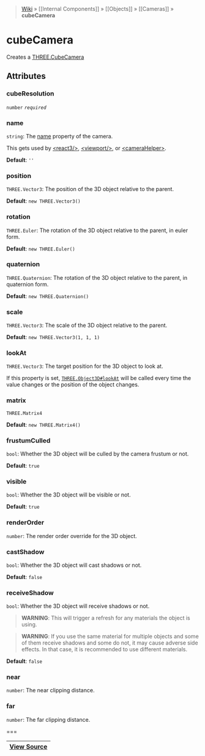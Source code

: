 > [Wiki](Home) » [[Internal Components]] » [[Objects]] » [[Cameras]] » **cubeCamera**

# cubeCamera

Creates a [THREE.CubeCamera](https://threejs.org/docs/#api/cameras/CubeCamera)

## Attributes

### cubeResolution
``` number ``` *``` required ```*

### name
``` string ```: The [name](https://threejs.org/docs/#api/core/Object3D.name) property of the camera.

This gets used by [&lt;react3/&gt;](react3), [&lt;viewport/&gt;](viewport), or [&lt;cameraHelper&gt;](cameraHelper).

**Default**: `''`

### position
``` THREE.Vector3 ```: The position of the 3D object relative to the parent.

**Default**: `new THREE.Vector3()`

### rotation
``` THREE.Euler ```: The rotation of the 3D object relative to the parent, in euler form.

**Default**: `new THREE.Euler()`

### quaternion
``` THREE.Quaternion ```: The rotation of the 3D object relative to the parent, in quaternion form.

**Default**: `new THREE.Quaternion()`

### scale
``` THREE.Vector3 ```: The scale of the 3D object relative to the parent.

**Default**: `new THREE.Vector3(1, 1, 1)`

### lookAt
``` THREE.Vector3 ```: The target position for the 3D object to look at.

If this property is set, [`THREE.Object3D#lookAt`](https://threejs.org/docs/#api/core/Object3D.lookAt) will be called every time the value changes or the position of the object changes.

### matrix
``` THREE.Matrix4 ```

**Default**: `new THREE.Matrix4()`

### frustumCulled
``` bool ```: Whether the 3D object will be culled by the camera frustum or not.

**Default**: `true`

### visible
``` bool ```: Whether the 3D object will be visible or not.

**Default**: `true`

### renderOrder
``` number ```: The render order override for the 3D object.

### castShadow
``` bool ```: Whether the 3D object will cast shadows or not.

**Default**: `false`

### receiveShadow
``` bool ```: Whether the 3D object will receive shadows or not.
> **WARNING**: This will trigger a refresh for any materials the object is using.

> **WARNING**: If you use the same material for multiple objects and some of them receive shadows and some do not, it may cause adverse side effects. In that case, it is recommended to use different materials.

**Default**: `false`

### near
``` number ```: The near clipping distance.

### far
``` number ```: The far clipping distance.

===

|**[View Source](../blob/master/src/lib/descriptors/Object/Camera/CubeCameraDescriptor.js)**|
 ---|
